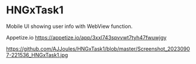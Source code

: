 # HNGxTask1

Mobile UI showing user info with WebView function.

Appetize.io https://appetize.io/app/3xxl743spvvwt7tyh47fwuwjgy

https://github.com/AJJoules/HNGxTask1/blob/master/Screenshot_20230907-221536_HNGxTask1.jpg
